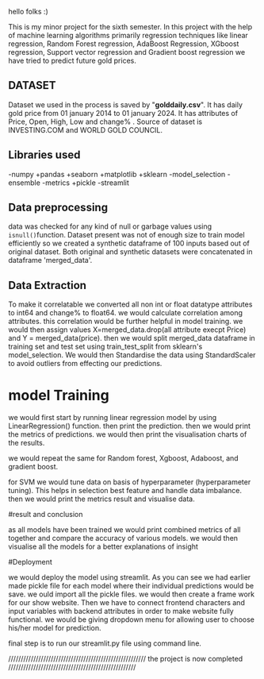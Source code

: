 hello folks :) 

This is my minor project for the sixth semester. In this project with the help of machine learning algorithms primarily regression techniques like linear regression, Random Forest regression, AdaBoost Regression, XGboost regression, Support vector regression and Gradient boost regression we have tried to predict future gold prices.

## DATASET

Dataset we used in the process is saved by "__golddaily.csv__". It has daily gold price from 01 january 2014 to 01 january 2024. It has attributes of Price, Open, High, Low and change% . Source of dataset is INVESTING.COM and WORLD GOLD COUNCIL.

## Libraries used

-numpy 
+pandas
+seaborn
+matplotlib
+sklearn
 -model_selection 
 -ensemble
 -metrics 
+pickle
-streamlit

## Data preprocessing

data was checked for any kind of null or garbage values using `isnull()`function. Dataset present was not of enough size to train model efficiently so we created a synthetic dataframe of 100 inputs based out of original dataset. Both original and synthetic datasets were concatenated in dataframe 'merged_data'.

## Data Extraction

To make it correlatable we converted all non int or float datatype attributes to int64 and change% to float64. we would calculate correlation among attributes. this correlation would be further helpful in model training.
we would then assign values X=merged_data.drop(all attribute execpt Price) and Y = merged_data(price).
then we would split merged_data dataframe in training set and test set using train_test_split from sklearn's model_selection. We would then Standardise the data using StandardScaler to avoid outliers from effecting our predictions.

# model Training

we would first start by running linear regression model by using LinearRegression() function. then print the prediction. then we would print the metrics of predictions. we would then print the visualisation charts of the results.

we would repeat the same for Random forest, Xgboost, Adaboost, and gradient boost.

for SVM we would tune data on basis of hyperparameter (hyperparameter tuning). This helps in selection best feature and handle data imbalance. then we would print the metrics result and visualise data.

#result and conclusion

as all models have been trained we would print combined metrics of all together and compare the accuracy of various models. we would then visualise all the models for a better explanations of insight

#Deployment

we would deploy the model using streamlit. As you can see we had earlier made pickle file for each model where their individual predictions would be save. we ould import all the pickle files. we would then create a frame work for our show website. Then we have to connect frontend characters and input variables with backend attributes in order to make website fully functional. we would be giving dropdown menu for allowing user to choose his/her model for prediction. 

final step is to run our streamlit.py file using command line.

/////////////////////////////////////////////////////// the project is now completed ///////////////////////////////////////////////////
